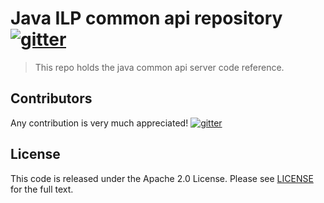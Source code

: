 # Java ILP common api repository [![gitter][gitter-image]][gitter-url]

[gitter-image]: https://badges.gitter.im/interledger/java.svg
[gitter-url]: https://gitter.im/interledger/java

> This repo holds the java common api server code reference.

## Contributors

Any contribution is very much appreciated! [![gitter][gitter-image]][gitter-url]

## License

This code is released under the Apache 2.0 License. Please see [LICENSE](LICENSE) for the full text.
